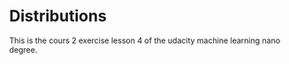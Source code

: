 # Distributions

This is the cours 2 exercise lesson 4 of the udacity machine learning nano degree. 
